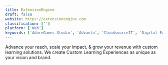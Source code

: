 ```yaml
---
title: ExtensionEngine
draft: false 
website: https://extensionengine.com
classification: ['']
platform: ['Web']
keywords: ['AdoreGames Studio', 'Advantu', 'CloudsourceIT', 'Digital Expression', 'Diverse Interactive', 'Dubai Monsters', 'Duplex School ERP', 'Estrasol', 'Inbox Insight', 'Konstant Infosolutions', 'OpenLayers', 'Pyxis', 'zGames']
---
```

Advance your reach, scale your impact, & grow your revenue with custom learning solutions. We create Custom Learning Experiences as unique as your vision and brand.